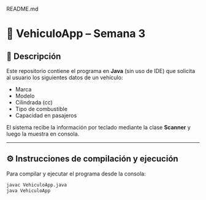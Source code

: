 README.md

# 🚗 VehiculoApp – Semana 3

## 📌 Descripción
Este repositorio contiene el programa en **Java** (sin uso de IDE) que solicita al usuario los siguientes datos de un vehículo:

- Marca  
- Modelo  
- Cilindrada (cc)  
- Tipo de combustible  
- Capacidad en pasajeros  

El sistema recibe la información por teclado mediante la clase **Scanner** y luego la muestra en consola.

---

## ⚙️ Instrucciones de compilación y ejecución
Para compilar y ejecutar el programa desde la consola:

```bash
javac VehiculoApp.java
java VehiculoApp

